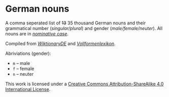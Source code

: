 # German nouns
A comma seperated list of ~~13~~ 35 thousand German nouns and their grammatical number (*singular/plural*) and gender (*male/female/neuter*). All nouns are in *[nominative case](https://en.wikipedia.org/wiki/Nominative_case)*.

Compiled from *[WiktionaryDE](https://de.wiktionary.org)* and *[Vollformenlexikon](http://www.danielnaber.de/morphologie/)*.

Abriviations (gender):
* `m` – male
* `f` – female
* `n` – neuter

This work is licensed under a [Creative Commons Attribution-ShareAlike 4.0 International License](https://creativecommons.org/licenses/by-sa/4.0/).
